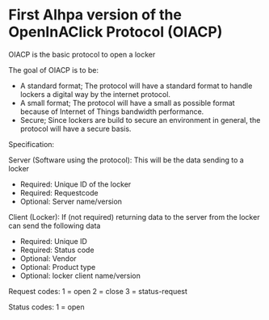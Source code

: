 # First Alhpa version of the OpenInAClick Protocol (OIACP)
OIACP is the basic protocol to open a locker

The goal of OIACP is to be:
- A standard format; The protocol will have a standard format to handle lockers a digital way by the internet protocol.
- A small format; The protocol will have a small as possible format because of Internet of Things bandwidth performance.
- Secure; Since lockers are build to secure an environment in general, the protocol will have a secure basis.

Specification:

Server (Software using the protocol):
This will be the data sending to a locker
- Required: Unique ID of the locker
- Required: Requestcode
- Optional: Server name/version

Client (Locker):
If (not required) returning data to the server from the locker can send the following data
- Required: Unique ID
- Required: Status code 
- Optional: Vendor
- Optional: Product type
- Optional: locker client name/version

Request codes:
1 = open
2 = close
3 = status-request

Status codes:
1 = open
